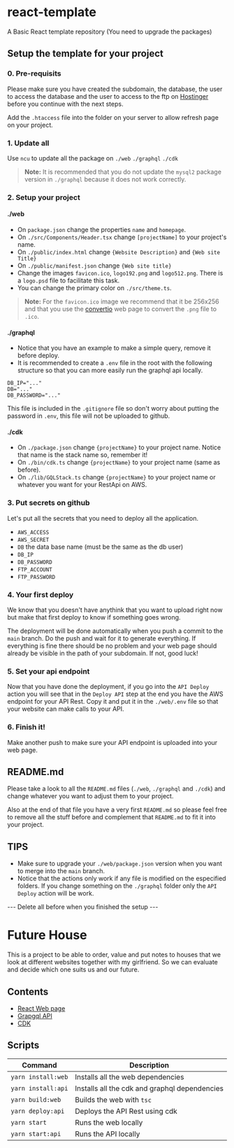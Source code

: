 # react-template
A Basic React template repository (You need to upgrade the packages)


## Setup the template for your project

### 0. Pre-requisits

Please make sure you have created the subdomain, the database, the user to access the database and the user to access to the ftp on [Hostinger](https://hpanel.hostinger.com/hosting/magicdidac.com) before you continue with the next steps.

Add the `.htaccess` file into the folder on your server to allow refresh page on your project.

### 1. Update all

Use `ncu` to update all the package on `./web` `./graphql` `./cdk`

> **Note:** It is recommended that you do not update the `mysql2` package version in `./graphql` because it does not work correctly.

### 2. Setup your project

#### ./web

- On `package.json` change the properties `name` and `homepage`.
- On `./src/Components/Header.tsx` change `[projectName]` to your project's name.
- On `./public/index.html` change `{Website Description}` and `{Web site Title}`
- On `./public/manifest.json` change `{Web site title}`
- Change the images `favicon.ico`, `logo192.png` and `logo512.png`. There is a `logo.psd` file to facilitate this task.
- You can change the primary color on `./src/theme.ts`.

> **Note:** For the `favicon.ico` image we recommend that it be 256x256 and that you use the [convertio](https://convertio.co/es/png-ico/) web page to convert the `.png` file to `.ico`.

#### ./graphql

- Notice that you have an example to make a simple query, remove it before deploy.
- It is recommended to create a `.env` file in the root with the following structure so that you can more easily run the graphql api locally.
```
DB_IP="..."
DB="..."
DB_PASSWORD="..."
```

This file is included in the `.gitignore` file so don't worry about putting the password in `.env`, this file will not be uploaded to github.


#### ./cdk

- On `./package.json` change `{projectName}` to your project name. Notice that name is the stack name so, remember it!
- On `./bin/cdk.ts` change `{projectName}` to your project name (same as before).
- On `./lib/GQLStack.ts` change `{projectName}` to your project name or whatever you want for your RestApi on AWS.

### 3. Put secrets on github

Let's put all the secrets that you need to deploy all the application.

- `AWS_ACCESS`
- `AWS_SECRET`
- `DB` the data base name (must be the same as the db user)
- `DB_IP`
- `DB_PASSWORD`
- `FTP_ACCOUNT`
- `FTP_PASSWORD`

### 4. Your first deploy

We know that you doesn't have anythink that you want to upload right now but make that first deploy to know if something goes wrong.

The deployment will be done automatically when you push a commit to the `main` branch. Do the push and wait for it to generate everything. If everything is fine there should be no problem and your web page should already be visible in the path of your subdomain. If not, good luck!

### 5. Set your api endpoint

Now that you have done the deployment, if you go into the `API Deploy` action you will see that in the `Deploy API` step at the end you have the AWS endpoint for your API Rest. Copy it and put it in the `./web/.env` file so that your website can make calls to your API.

### 6. Finish it!

Make another push to make sure your API endpoint is uploaded into your web page.

## README.md

Please take a look to all the `README.md` files (`./web`, `./graphql` and `./cdk`) and change whatever you want to adjust them to your project.

Also at the end of that file you have a very first `README.md` so please feel free to remove all the stuff before and complement that `README.md` to fit it into your project.

## TIPS

- Make sure to upgrade your `./web/package.json` version when you want to merge into the `main` branch.
- Notice that the actions only work if any file is modified on the especified folders. If you change something on the `./graphql` folder only the `API Deploy` action will be work.

--- Delete all before when you finished the setup ---

# Future House

This is a project to be able to order, value and put notes to houses that we look at different websites together with my girlfriend. So we can evaluate and decide which one suits us and our future.

## Contents

- [React Web page](./web/)
- [Grapgql API](./graphql/)
- [CDK](./cdk/)

## Scripts

| Command            | Description                                   |
|--------------------|-----------------------------------------------|
| `yarn install:web` | Installs all the web dependencies             |
| `yarn install:api` | Installs all the cdk and graphql dependencies |
| `yarn build:web`   | Builds the web with `tsc`                     |
| `yarn deploy:api`  | Deploys the API Rest using cdk                |
| `yarn start`       | Runs the web locally                          |
| `yarn start:api`   | Runs the API locally                          |